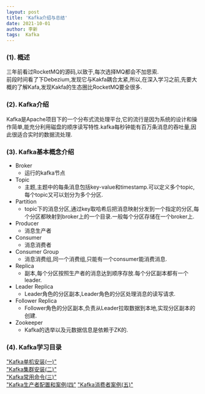 ```yaml
---
layout: post
title: 'Kafka介绍与总结' 
date: 2021-10-01
author: 李新
tags:  Kafka
---
```


### (1). 概述

三年前看过RocketMQ的源码,以致于,每次选择MQ都会不加思索.   
前段时间看了下Debezium,发现它与Kakfa耦合太紧,所以,在深入学习之前,先要大概的了解Kafa,发现Kakfa的生态圈比RocketMQ要全很多.   

### (2). Kafka介绍
Kafka是Apache项目下的一个分布式流处理平台,它的流行是因为系统的设计和操作简单,能充分利用磁盘的顺序读写特性.kafka每秒钟能有百万条消息的吞吐量,因此很适合实时的数据流处理.   

### (3). Kafka基本概念介绍
+ Broker
  - 运行的kafka节点
+ Topic
  - 主题,主题中的每条消息包括key-value和timestamp.可以定义多个topic,每个topic又可以划分为多个分区.  
+ Partition
  - topic下的消息分区,通过key取哈希后把消息映射分发到一个指定的分区,每个分区都映射到broker上的一个目录.一般每个分区存储在一个broker上.  
+ Producer
  - 消息生产者
+ Consumer
  - 消息消费者
+ Consumer Group
  - 消息消费组,同一个消费组,只能有一个consumer能消费消息.
+ Replica
  - 副本,每个分区按照生产者的消息达到顺序存放.每个分区副本都有一个leader.
+ Leader Replica
  - Leader角色的分区副本,Leader角色的分区处理消息的读写请求.
+ Follower Replica
  - Follower角色的分区副本,负责从Leader拉取数据到本地,实现分区副本的创建.  
+ Zookeeper
  - Kafka的选举以及元数据信息是依赖于ZK的.

### (4). Kafka学习目录
["Kafka单机安装(一)"](/2021/09/13/Kafka-Install.html)  
["Kafka集群安装(二)"](/2021/10/01/Kafka-Cluster-Install.html)   
["Kafka常用命令(三)"](/2021/10/01/Kafka-Command.html)   
["Kafka生产者配置和案例(四"](/2021/10/01/Kafka-Producer.html)
["Kafka消费者案例(五)"](/2021/10/01/Kafka-Consumer.html)